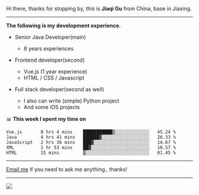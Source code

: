 Hi there, thanks for stopping by, this is **Jiaqi Gu** from China, base in Jiaxing.

---

**The following is my development experience.**

- Senior Java Developer(main)
  - 8 years experiences

- Frontend developer(second)
  - Vue.js (1 year experience)
  - HTML / CSS / Javascript
  
- Full stack developer(second as well)
  - I also can write (simple) Python project
  - And some iOS projects

📊 **This week I spent my time on**
<!--START_SECTION:waka-->
```text
Vue.js       8 hrs 4 mins    ███████████▒░░░░░░░░░░░░░   45.24 % 
Java         4 hrs 41 mins   ██████▓░░░░░░░░░░░░░░░░░░   26.33 % 
JavaScript   2 hrs 36 mins   ███▓░░░░░░░░░░░░░░░░░░░░░   14.67 % 
XML          1 hr 53 mins    ██▓░░░░░░░░░░░░░░░░░░░░░░   10.57 % 
HTML         15 mins         ▒░░░░░░░░░░░░░░░░░░░░░░░░   01.45 % 
```
<!--END_SECTION:waka-->

---

[Email me](mailto:droidqw@gmail.com?subject=Hiring_from_GitHub) if you need to ask me anything., thanks!

---

![]( https://visitor-badge.glitch.me/badge?page_id=githubgujiaqi)
